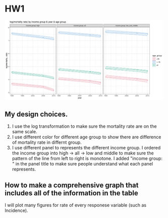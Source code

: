 # HW1

![F1](https://github.com/jmiao24/BMI-881-2021Fall/blob/main/HW1/F1.png)
 

## My design choices.
1. I use the log transformation to make sure the mortality rate are on the same scale.
2. I use different color for different age group to show there are difference of mortality rate in differnt group.
3. I use different panel to represents the different income group. I ordered the income group into high -> all -> low and middle to make sure the pattern of the line from left to right is monotone. I added "income group: " in the panel title to make sure people understand what each panel represents.

## How to make a comprehensive graph that includes all of the information in the table

I will plot many figures for rate of every responese variable (such as Incidence).
